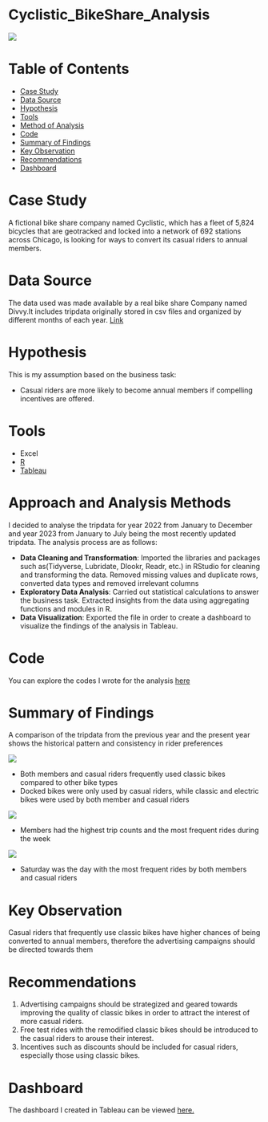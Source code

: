 # Cyclistic_BikeShare_Analysis 
![](Intro_image.jpg)
# Table of Contents
- [Case Study](#case-study)
- [Data Source](#data-source)
- [Hypothesis](#hypothesis)
- [Tools](#tools)
- [Method of Analysis](#method-of-analysis)
- [Code](#code)
- [Summary of Findings](#summary-of-findings)
- [Key Observation](#key-observation)
- [Recommendations](#recommendations)
- [Dashboard](#dashboard)
# Case Study
A fictional bike share company named Cyclistic, which has a fleet of 5,824 bicycles that are geotracked and locked into a network of 692 stations across Chicago, is looking for ways to convert its casual riders to annual members.
# Data Source
The data used was made available by a real bike share Company named Divvy.It includes tripdata originally stored in csv files and organized by different months of each year. [Link](https://divvy-tripdata.s3.amazonaws.com/index.html)
# Hypothesis 
This is my assumption based on the business task:
- Casual riders are more likely to become annual members if compelling incentives are offered.
# Tools
- Excel
- [R](https://github.com/johyexson/Cyclistic_BikeShare/blob/main/My_Capstone_Project.R)
- [Tableau](https://public.tableau.com/app/profile/joy.johnson5229/viz/Cyclistic_BikeShare_16944692451940/CyclisticBikeShareDashboard)
# Approach and Analysis Methods
I decided to analyse the tripdata for year 2022 from January to December and year 2023 from January to July being the most recently updated tripdata. The analysis process are as follows:
- **Data Cleaning and Transformation**:
Imported the libraries and packages such as(Tidyverse, Lubridate, Dlookr, Readr, etc.) in RStudio for cleaning and transforming the data. Removed missing values and duplicate rows, converted data types and removed irrelevant columns
- **Exploratory Data Analysis**:
Carried out statistical calculations to answer the business task. Extracted insights from the data using aggregating functions and modules in R.
- **Data Visualization**:
Exported the file in order to create a dashboard to visualize the findings of the analysis in Tableau.
# Code
You can explore the codes I wrote for the analysis [here](https://github.com/johyexson/Cyclistic_BikeShare/blob/main/My_Capstone_Project.R)
# Summary of Findings
A comparison of the tripdata from the previous year and the present year shows the historical pattern  and consistency in rider preferences

![](Graph_1.png)
- Both members and casual riders frequently used classic bikes compared to other bike types
- Docked bikes were only used by casual riders, while classic and electric bikes were used by both member and casual riders

![](Graph_2.png)
- Members had the highest trip counts and the most frequent rides during the week

![](Graph_3.png)
- Saturday was the day with the most frequent rides by both members and casual riders
# Key Observation
Casual riders that frequently use classic bikes have higher chances of being converted to annual members, therefore the advertising campaigns should be directed towards them
# Recommendations
1. Advertising campaigns should be strategized and geared towards improving the quality of classic bikes in order to attract the interest of more casual riders.
2. Free test rides with the remodified classic bikes should be introduced to the casual riders to arouse their interest.
3. Incentives such as discounts should be included for casual riders, especially those using classic bikes.

# Dashboard
The dashboard I created in Tableau can be viewed [here.](https://public.tableau.com/app/profile/joy.johnson5229/viz/Cyclistic_BikeShare_16944692451940/CyclisticBikeShareDashboard)
